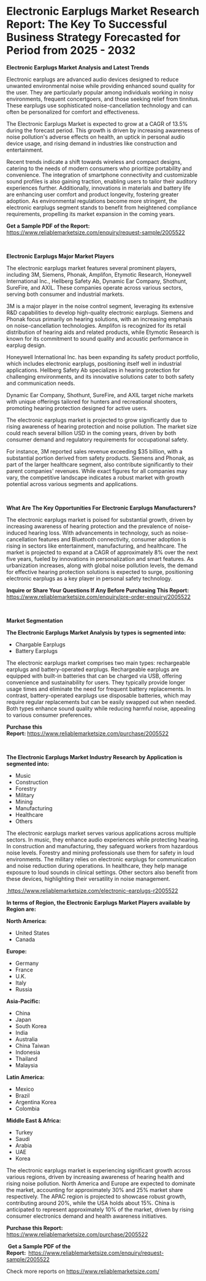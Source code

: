 <p><h1>Electronic Earplugs Market Research Report: The Key To Successful Business Strategy Forecasted for Period from 2025 - 2032</h1></p><p><strong>Electronic Earplugs Market Analysis and Latest Trends</strong></p>
<p><p>Electronic earplugs are advanced audio devices designed to reduce unwanted environmental noise while providing enhanced sound quality for the user. They are particularly popular among individuals working in noisy environments, frequent concertgoers, and those seeking relief from tinnitus. These earplugs use sophisticated noise-cancellation technology and can often be personalized for comfort and effectiveness.</p><p>The Electronic Earplugs Market is expected to grow at a CAGR of 13.5% during the forecast period. This growth is driven by increasing awareness of noise pollution's adverse effects on health, an uptick in personal audio device usage, and rising demand in industries like construction and entertainment. </p><p>Recent trends indicate a shift towards wireless and compact designs, catering to the needs of modern consumers who prioritize portability and convenience. The integration of smartphone connectivity and customizable sound profiles is also gaining traction, enabling users to tailor their auditory experiences further. Additionally, innovations in materials and battery life are enhancing user comfort and product longevity, fostering greater adoption. As environmental regulations become more stringent, the electronic earplugs segment stands to benefit from heightened compliance requirements, propelling its market expansion in the coming years.</p></p>
<p><strong>Get a Sample PDF of the Report:&nbsp;</strong> <a href="https://www.reliablemarketsize.com/enquiry/request-sample/2005522?utm_campaign=3527&utm_medium=2&utm_source=Github&utm_content=ia&utm_term=06042025&utm_id=electronic-earplugs">https://www.reliablemarketsize.com/enquiry/request-sample/2005522</a></p>
<p>&nbsp;</p>
<p><strong>Electronic Earplugs Major Market Players</strong></p>
<p><p>The electronic earplugs market features several prominent players, including 3M, Siemens, Phonak, Amplifon, Etymotic Research, Honeywell International Inc., Hellberg Safety Ab, Dynamic Ear Company, Shothunt, SureFire, and AXIL. These companies operate across various sectors, serving both consumer and industrial markets.</p><p>3M is a major player in the noise control segment, leveraging its extensive R&D capabilities to develop high-quality electronic earplugs. Siemens and Phonak focus primarily on hearing solutions, with an increasing emphasis on noise-cancellation technologies. Amplifon is recognized for its retail distribution of hearing aids and related products, while Etymotic Research is known for its commitment to sound quality and acoustic performance in earplug design.</p><p>Honeywell International Inc. has been expanding its safety product portfolio, which includes electronic earplugs, positioning itself well in industrial applications. Hellberg Safety Ab specializes in hearing protection for challenging environments, and its innovative solutions cater to both safety and communication needs.</p><p>Dynamic Ear Company, Shothunt, SureFire, and AXIL target niche markets with unique offerings tailored for hunters and recreational shooters, promoting hearing protection designed for active users.</p><p>The electronic earplugs market is projected to grow significantly due to rising awareness of hearing protection and noise pollution. The market size could reach several billion USD in the coming years, driven by both consumer demand and regulatory requirements for occupational safety.</p><p>For instance, 3M reported sales revenue exceeding $35 billion, with a substantial portion derived from safety products. Siemens and Phonak, as part of the larger healthcare segment, also contribute significantly to their parent companies' revenues. While exact figures for all companies may vary, the competitive landscape indicates a robust market with growth potential across various segments and applications.</p></p>
<p>&nbsp;</p>
<p><strong>What Are The Key Opportunities For Electronic Earplugs Manufacturers?</strong></p>
<p><p>The electronic earplugs market is poised for substantial growth, driven by increasing awareness of hearing protection and the prevalence of noise-induced hearing loss. With advancements in technology, such as noise-cancellation features and Bluetooth connectivity, consumer adoption is rising in sectors like entertainment, manufacturing, and healthcare. The market is projected to expand at a CAGR of approximately 8% over the next five years, fueled by innovations in personalization and smart features. As urbanization increases, along with global noise pollution levels, the demand for effective hearing protection solutions is expected to surge, positioning electronic earplugs as a key player in personal safety technology.</p></p>
<p><strong>Inquire or Share Your Questions If Any Before Purchasing This Report:</strong> <a href="https://www.reliablemarketsize.com/enquiry/pre-order-enquiry/2005522?utm_campaign=3527&utm_medium=2&utm_source=Github&utm_content=ia&utm_term=06042025&utm_id=electronic-earplugs">https://www.reliablemarketsize.com/enquiry/pre-order-enquiry/2005522</a></p>
<p>&nbsp;</p>
<p><strong>Market Segmentation</strong></p>
<p><strong>The Electronic Earplugs Market Analysis by types is segmented into:</strong></p>
<p><ul><li>Chargable Earplugs</li><li>Battery Earplugs</li></ul></p>
<p><p>The electronic earplugs market comprises two main types: rechargeable earplugs and battery-operated earplugs. Rechargeable earplugs are equipped with built-in batteries that can be charged via USB, offering convenience and sustainability for users. They typically provide longer usage times and eliminate the need for frequent battery replacements. In contrast, battery-operated earplugs use disposable batteries, which may require regular replacements but can be easily swapped out when needed. Both types enhance sound quality while reducing harmful noise, appealing to various consumer preferences.</p></p>
<p><strong>Purchase this Report:&nbsp;</strong><a href="https://www.reliablemarketsize.com/purchase/2005522?utm_campaign=3527&utm_medium=2&utm_source=Github&utm_content=ia&utm_term=06042025&utm_id=electronic-earplugs">https://www.reliablemarketsize.com/purchase/2005522</a></p>
<p>&nbsp;</p>
<p><strong>The Electronic Earplugs Market Industry Research by Application is segmented into:</strong></p>
<p><ul><li>Music</li><li>Construction</li><li>Forestry</li><li>Military</li><li>Mining</li><li>Manufacturing</li><li>Healthcare</li><li>Others</li></ul></p>
<p><p>The electronic earplugs market serves various applications across multiple sectors. In music, they enhance audio experiences while protecting hearing. In construction and manufacturing, they safeguard workers from hazardous noise levels. Forestry and mining professionals use them for safety in loud environments. The military relies on electronic earplugs for communication and noise reduction during operations. In healthcare, they help manage exposure to loud sounds in clinical settings. Other sectors also benefit from these devices, highlighting their versatility in noise management.</p></p>
<p><a href="https://www.reliablemarketsize.com/electronic-earplugs-r2005522?utm_campaign=3527&utm_medium=2&utm_source=Github&utm_content=ia&utm_term=06042025&utm_id=electronic-earplugs">&nbsp;https://www.reliablemarketsize.com/electronic-earplugs-r2005522</a></p>
<p><strong>In terms of Region, the Electronic Earplugs Market Players available by Region are:</strong></p>
<p>
    <p> <strong> North America: </strong>
        <ul>
            <li>United States</li>
            <li>Canada</li>
        </ul>
        </p> 
    <p> <strong> Europe: </strong>
        <ul>
            <li>Germany</li>
            <li>France</li>
            <li>U.K.</li>
            <li>Italy</li>
            <li>Russia</li>
        </ul>
        </p> 
    <p> <strong> Asia-Pacific: </strong>
        <ul>
            <li>China</li>
            <li>Japan</li>
            <li>South Korea</li>
            <li>India</li>
            <li>Australia</li>
            <li>China Taiwan</li>
            <li>Indonesia</li>
            <li>Thailand</li>
            <li>Malaysia</li>
        </ul>
        </p> 
    <p> <strong> Latin America: </strong>
        <ul>
            <li>Mexico</li>
            <li>Brazil</li>
            <li>Argentina Korea</li>
            <li>Colombia</li>
        </ul>
        </p> 
    <p> <strong> Middle East & Africa: </strong>
        <ul>
            <li>Turkey</li>
            <li>Saudi</li>
            <li>Arabia</li>
            <li>UAE</li>
            <li>Korea</li>
        </ul>
    </p>
    </p>
<p><p>The electronic earplugs market is experiencing significant growth across various regions, driven by increasing awareness of hearing health and rising noise pollution. North America and Europe are expected to dominate the market, accounting for approximately 30% and 25% market share respectively. The APAC region is projected to showcase robust growth, contributing around 20%, while the USA holds about 15%. China is anticipated to represent approximately 10% of the market, driven by rising consumer electronics demand and health awareness initiatives.</p></p>
<p><strong>Purchase this Report: </strong><a href="https://www.reliablemarketsize.com/purchase/2005522?utm_campaign=3527&utm_medium=2&utm_source=Github&utm_content=ia&utm_term=06042025&utm_id=electronic-earplugs">https://www.reliablemarketsize.com/purchase/2005522</a></p>
<p>&nbsp;<strong>Get a Sample PDF of the Report:&nbsp;&nbsp;</strong><a href="https://www.reliablemarketsize.com/enquiry/request-sample/2005522?utm_campaign=3527&utm_medium=2&utm_source=Github&utm_content=ia&utm_term=06042025&utm_id=electronic-earplugs">https://www.reliablemarketsize.com/enquiry/request-sample/2005522</a></p>
<p><strong></strong></p>
<p>Check more reports on <a href="https://www.reliablemarketsize.com/?utm_campaign=3527&utm_medium=2&utm_source=Github&utm_content=ia&utm_term=06042025&utm_id=electronic-earplugs">https://www.reliablemarketsize.com/</a></p>